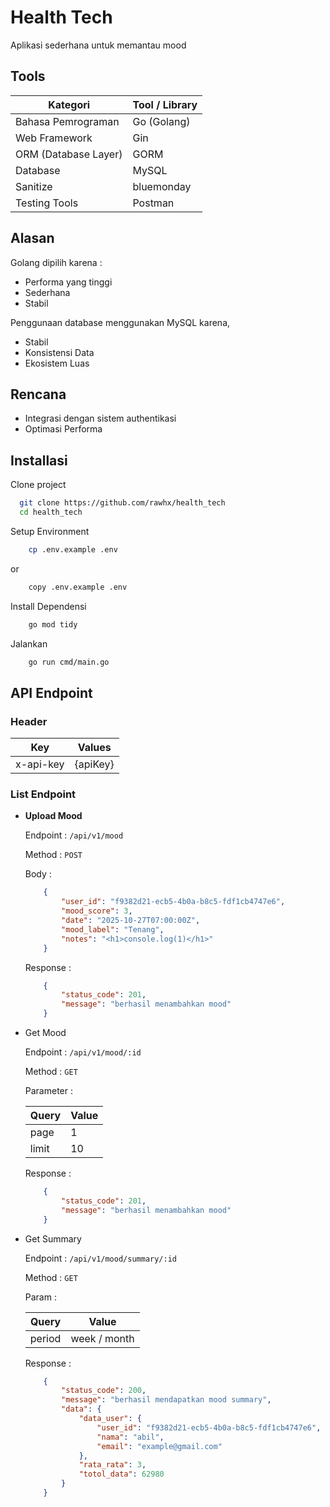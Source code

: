 
# Health Tech

Aplikasi sederhana untuk memantau mood

## Tools

| Kategori | Tool / Library |
|-----------|----------------|
| Bahasa Pemrograman | Go (Golang) | 
| Web Framework | Gin |
| ORM (Database Layer) | GORM | 
| Database | MySQL | 
| Sanitize | bluemonday |
| Testing Tools | Postman |

## Alasan 

Golang dipilih karena : 

- Performa yang tinggi
- Sederhana
- Stabil

Penggunaan database menggunakan MySQL karena,

- Stabil
- Konsistensi Data
- Ekosistem Luas

## Rencana

- Integrasi dengan sistem authentikasi
- Optimasi Performa
##  Installasi

Clone project

```bash
  git clone https://github.com/rawhx/health_tech
  cd health_tech
```

Setup Environment

```bash
    cp .env.example .env
```

or

```bash
    copy .env.example .env
```    

Install Dependensi

```bash
    go mod tidy
```

Jalankan 

```bash
    go run cmd/main.go
```
## API Endpoint

### Header 
| Key | Values |
|---------|------|
|x-api-key| {apiKey} |

### List Endpoint

-  **Upload Mood**

     Endpoint : `/api/v1/mood`

    Method : `POST`
    
    Body :

    ```json
        {
            "user_id": "f9382d21-ecb5-4b0a-b8c5-fdf1cb4747e6",
            "mood_score": 3,
            "date": "2025-10-27T07:00:00Z",
            "mood_label": "Tenang",
            "notes": "<h1>console.log(1)</h1>"
        }
    ```

    Response :

    ```json
        {
            "status_code": 201,
            "message": "berhasil menambahkan mood"
        }
    ```

- Get Mood

    Endpoint : `/api/v1/mood/:id`

    Method : `GET`

    Parameter :

    | Query | Value |
    | ----- |----- |
    | page | 1 |
    | limit | 10 |

    Response :

    ```json
        {
            "status_code": 201,
            "message": "berhasil menambahkan mood"
        }
    ```

- Get Summary

    Endpoint : `/api/v1/mood/summary/:id`
    
    Method : `GET`

    Param :

    | Query | Value |
    | ----- |----- |
    | period | week / month |

    Response :

    ```json
        {
            "status_code": 200,
            "message": "berhasil mendapatkan mood summary",
            "data": {
                "data_user": {
                    "user_id": "f9382d21-ecb5-4b0a-b8c5-fdf1cb4747e6",
                    "nama": "abil",
                    "email": "example@gmail.com"
                },
                "rata_rata": 3,
                "totol_data": 62980
            }
        }
    ```

